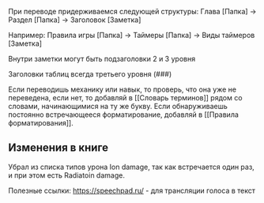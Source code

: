 При переводе придерживаемся следующей структуры:
Глава \[Папка\]  -> Раздел \[Папка\] -> Заголовок \[Заметка\] 

Например:
Правила игры \[Папка\] -> Таймеры \[Папка\] -> Виды таймеров \[Заметка\]

Внутри заметки могут быть подзаголовки 2 и 3 уровня

Заголовки таблиц всегда третьего уровня (\#\#\#)

Если переводишь механику или навык, то проверь, что она уже не переведена, если нет, то добавляй в [[Словарь терминов]] рядом со словами, начинающимися на ту же букву. Если обнаруживаешь постоянно встречающееся форматирование, добавляй в [[Правила форматирования]].

## Изменения в книге
Убрал из списка типов урона Ion damage, так как встречается один раз, и при этом есть Radiatoin damage.

Полезные ссылки:
https://speechpad.ru/ - для трансляции голоса в текст